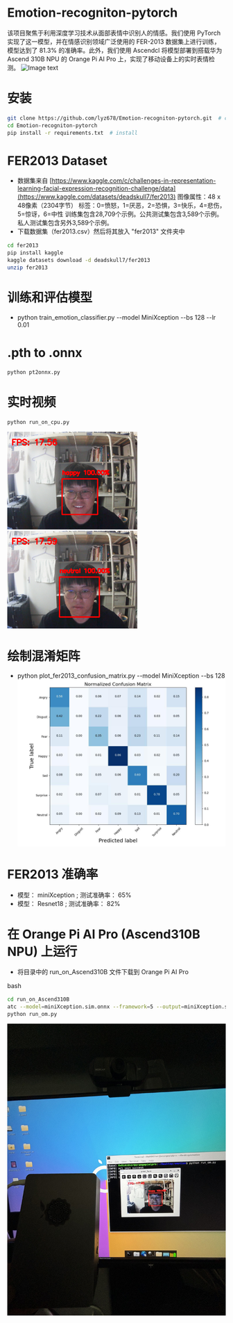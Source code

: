 # Emotion-recogniton-pytorch
该项目聚焦于利用深度学习技术从面部表情中识别人的情感。我们使用 PyTorch 实现了这一模型，并在情感识别领域广泛使用的 FER-2013 数据集上进行训练，模型达到了 81.3% 的准确率。此外，我们使用 Ascendcl 将模型部署到搭载华为 Ascend 310B NPU 的 Orange Pi AI Pro 上，实现了移动设备上的实时表情检测。
![Image text](http://www.orangepi.cn/img/aipro/aipro-18.png)

# 安装
```bash
git clone https://github.com/lyz678/Emotion-recogniton-pytorch.git  # clone
cd Emotion-recogniton-pytorch
pip install -r requirements.txt  # install
```

# FER2013 Dataset
- 数据集来自 [https://www.kaggle.com/c/challenges-in-representation-learning-facial-expression-recognition-challenge/data](https://www.kaggle.com/datasets/deadskull7/fer2013)
图像属性：48 x 48像素（2304字节）
标签：0=愤怒，1=厌恶，2=恐惧，3=快乐，4=悲伤，5=惊讶，6=中性
训练集包含28,709个示例。公共测试集包含3,589个示例。私人测试集包含另外3,589个示例。
- 下载数据集（fer2013.csv）然后将其放入 "fer2013" 文件夹中
  
```bash
cd fer2013
pip install kaggle
kaggle datasets download -d deadskull7/fer2013
unzip fer2013
```

# 训练和评估模型
- python train_emotion_classifier.py --model MiniXception --bs 128 --lr 0.01


# .pth to .onnx
```bash
python pt2onnx.py
```

# 实时视频
```bash
python run_on_cpu.py
```
![Image text](https://github.com/lyz678/Emotion-recogniton-pytorch/blob/main/result/demo1.jpg)
![Image text](https://github.com/lyz678/Emotion-recogniton-pytorch/blob/main/result/demo2.jpg)


# 绘制混淆矩阵
- python plot_fer2013_confusion_matrix.py --model MiniXception --bs 128
![Image text](https://github.com/lyz678/Emotion-recogniton-pytorch/blob/main/result/ConfusionMatrix.jpg)

# FER2013 准确率     
- 模型：    miniXception ;        测试准确率：  65% <Br/>
- 模型：   Resnet18 ;      测试准确率：  82%

# 在 Orange Pi AI Pro (Ascend310B NPU) 上运行

- 将目录中的 run_on_Ascend310B 文件下载到 Orange Pi AI Pro

bash


  
```bash
cd run_on_Ascend310B
atc --model=miniXception.sim.onnx --framework=5 --output=miniXception.sim --input_format=NCHW --input_shape="input.1:1,1,48,48" --log=error --soc_version=Ascend310B1 #.onnx to .om
python run_om.py
```
![Image text](https://github.com/lyz678/Emotion-recogniton-pytorch/blob/main/result/demo3.JPG)





